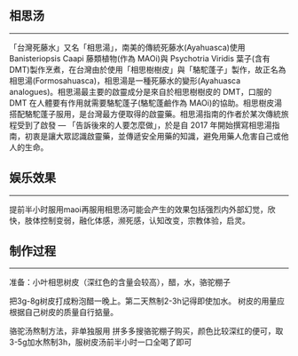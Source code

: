 ## 相思汤

---

「台灣死藤水」又名「相思湯」，南美的傳統死藤水(Ayahuasca)使用 Banisteriopsis Caapi 藤類植物(作為 MAOi)與 Psychotria Viridis 葉子(含有 DMT)製作烹煮，在台灣由於使用「相思樹樹皮」與「駱駝蓬子」製作，故正名為相思湯(Formosahuasca)，相思湯是一種死藤水的變形(Ayahuasca analogues)。相思湯最主要的啟靈成分是來自於相思樹樹皮的 DMT，口服的 DMT 在人體要有作用就需要駱駝蓬子(駱駝蓬鹼作為 MAOi)的協助。相思樹皮湯搭配駱駝蓬子服用，是台灣最方便取得的啟靈藥。相思湯指南的作者於某次傳統旅程受到了啟發 — 「告訴後來的人要怎麼做」，於是自 2017 年開始撰寫相思湯指南，初衷是讓大眾認識啟靈藥，並傳遞安全用藥的知識，避免用藥人危害自己或他人的生命。

## 娱乐效果

---

提前半小时服用maoi再服用相思汤可能会产生的效果包括强烈内外部幻觉，欣快，肢体控制变弱，融化体感，濒死感，认知改变，宗教体验，启灵。

## 制作过程

---

准备：小叶相思树皮（深红色的含量会较高），醋，水，骆驼棚子

把3g-8g树皮打成粉泡醋一晚上。第二天熬制2-3h记得即使加水。
树皮的用量应根据自己树皮的质量自行掂量。

骆驼汤熬制方法，非单独服用
拼多多搜骆驼棚子购买，颜色比较深红的便可，取3-5g加水熬制3h，服树皮汤前半小时一口全喝了即可

